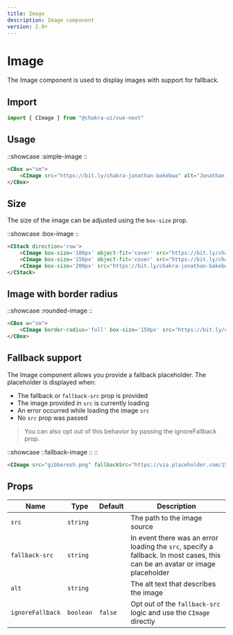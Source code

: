 ```yaml
---
title: Image
description: Image component
version: 2.0+
---
```

# Image

The Image component is used to display images with support for fallback.

## Import

```js
import { CImage } from "@chakra-ui/vue-next"
```

## Usage

::showcase
:simple-image
::


```html
<CBox w="sm">
    <CImage src="https://bit.ly/chakra-jonathan-bakebwa" alt="Jonathan Bakebwa" />
</CBox>
```

## Size

The size of the image can be adjusted using the `box-size` prop.

::showcase
:box-image
::


```html
<CStack direction='row'>
    <CImage box-size='100px' object-fit='cover' src="https://bit.ly/chakra-jonathan-bakebwa" alt="Jonathan Bakebwa" />
    <CImage box-size='150px' object-fit='cover' src="https://bit.ly/chakra-jonathan-bakebwa" alt="Jonathan Bakebwa" />
    <CImage box-size='200px' src="https://bit.ly/chakra-jonathan-bakebwa" alt="Jonathan Bakebwa" />
</CStack>
```

## Image with border radius

::showcase
:rounded-image
::


```html
<CBox w="sm">
    <CImage border-radius='full' box-size='150px' src="https://bit.ly/chakra-jonathan-bakebwa" alt="Jonathan Bakebwa" />
</CBox>
```

## Fallback support

The Image component allows you provide a fallback placeholder. The placeholder is displayed when:

- The fallback or `fallback-src` prop is provided
- The image provided in `src` is currently loading
- An error occurred while loading the image `src`
- No `src` prop was passed

> You can also opt out of this behavior by passing the ignoreFallback prop.

::showcase
::fallback-image
::
::

```html
<CImage src="gibberesh.png" fallbackSrc="https://via.placeholder.com/150" />
```

## Props

| Name             | Type                        | Default | Description                                                                                                                           |
|------------------|-----------------------------|---------|---------------------------------------------------------------------------------------------------------------------------------------|
| `src`       | `string`                   |   | The path to the image source                                                                                                                 |
| `fallback-src`        | `string`      |    | In event there was an error loading the `src`, specify a fallback. In most cases, this can be an avatar or image placeholder                                                                                                        |
| `alt`       | `string`      |         | The alt text that describes the image                                                                                               |
| `ignoreFallback`       | `boolean`      |   `false`    | Opt out of the `fallback-src` logic and use the `CImage` directly                                                                                                  |